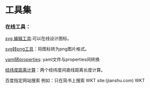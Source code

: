 # 工具集

### 在线工具：

[svg 编辑工具](http://tools.jb51.net/static/api/svg/index.html):可以在线设计图标。

[svg转png工具](https://svgtopng.com/zh/)：将图标转为png图片格式。

[yaml转properties](https://tooltt.com/yaml2properties/): yaml文件与properties间转换

[经纬度距离计算](https://www.box3.cn/tools/lbs.html)：两个经纬度间直线距离长度计算。

百度指定网站搜索 例如：只在简书上搜索 WKT site:(jianshu.com) WKT

